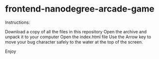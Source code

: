 frontend-nanodegree-arcade-game
===============================

Instructions:

Download a copy of all the files in this repository
Open the archive and unpack it to your computer
Open the index.html file 
Use the Arrow key to move your bug character safely to the water at the top of the screen.

Enjoy
